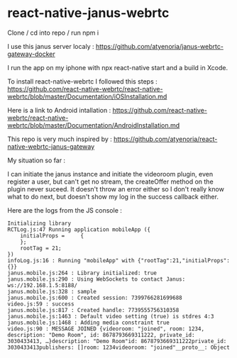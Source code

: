# react-native-janus-webrtc

Clone / cd into repo / run npm i

I use this janus server localy : https://github.com/atyenoria/janus-webrtc-gateway-docker

I run the app on my iphone with npx react-native start and a build in Xcode.

To install react-native-webrtc I followed this steps : https://github.com/react-native-webrtc/react-native-webrtc/blob/master/Documentation/iOSInstallation.md

Here is a link to Android intallation : https://github.com/react-native-webrtc/react-native-webrtc/blob/master/Documentation/AndroidInstallation.md

This repo is very much inspired by : https://github.com/atyenoria/react-native-webrtc-janus-gateway

My situation so far :

I can initiate the janus instance and initiate the videoroom plugin, even register a user, but can't get no stream, the createOffer method on the plugin never suceed. It doesn't throw an error either so I don't really know what to do next, but doesn't show my log in the success callback either.

Here are the logs from the JS console : 

```
Initializing library
RCTLog.js:47 Running application mobileApp ({
    initialProps =     {
    };
    rootTag = 21;
})
infoLog.js:16 : Running "mobileApp" with {"rootTag":21,"initialProps":{}}
janus.mobile.js:264 : Library initialized: true
janus.mobile.js:290 : Using WebSockets to contact Janus: ws://192.168.1.5:8188/
janus.mobile.js:328 : sample
janus.mobile.js:600 : Created session: 7399766281699688
video.js:59 : success
janus.mobile.js:817 : Created handle: 7739555756310358
janus.mobile.js:1463 : Default video setting (true) is stdres 4:3
janus.mobile.js:1468 : Adding media constraint true
video.js:90 : MESSAGE JOINED {videoroom: "joined", room: 1234, description: "Demo Room", id: 8678793669311222, private_id: 3030433413, …}description: "Demo Room"id: 8678793669311222private_id: 3030433413publishers: []room: 1234videoroom: "joined"__proto__: Object
```

